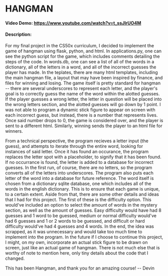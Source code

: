 # HANGMAN
#### Video Demo:  https://www.youtube.com/watch?v=t_ssJlrUO4M
#### Description: 
For my final project in the CS50x curriculum, I decided to implement the game of hangman using flask, python, and html. In applications.py, one can see the python script for the game, which includes comments detailing the steps of the code. 
In words.db, one can see a list of all of the words in a dictionary, all of the letters in a word, and all of the incorrect guesses the player has made. 
In the teplates, there are many html templates, including the main hangman file, a layout that may have been inspired by finance, and files for winning and losing. 
The game itself is pretty standard for hangman -- there are several underscores to represent each letter, and the player's goal is to correctly guess the name of the word within the alotted guesses. 
If the player guesses a wrong letter, the letter in question will be placed into the wrong letters section, and the alotted guesses will go down by 1 point. 
I was not able to program a dynamic stick figure to appear on screen with each incorrect guess, but instead, there is a number that represents lives. 
Once said number drops to 0, the game is considered over, and the player is sent to a different html. Similarly, winning sends the player to an html file for winners. 

From a technical perspective, the program recieves a letter input (the guess), and attempts to iterate through the entire word, looking for instances of said letter. 
Once it has found an occurance, the program replaces the letter spot with a placeholder, to signify that it has been found. If no occurrance is found, the letter is added to a database for incorrect guesses. 
In the first run, of course, there are no letters, so the program converts all of the letters into underscores. The program also puts each letter of the word into a database for future reference. 
The word itself is chosen from a dictionary sqlite database, one which includes all of the words in the english dictionary. This is to ensure that each game is unique, to a certain extent.
Aside from that, there are some other details and ideas that I had for this project. The first of these is the difficulty option. This would've included an option to select the amount of words in the mystery section, as well as the amount of guesses.
Easy difficulty would have had 8 guesses and 1 word to be guessed, medium or normal difficulty would've had 6 guesses and 1 or 2 words to be guessed, and difficult or hard difficulty would've had 4 guesses and 4 words. 
In the end, the idea was scrapped, as it was unnecessary and would take too much time to implement into the program. In the future if I choose to continue this project, I might, on my own, incorporate an actual stick figure to be drawn on screen, just like an actual game of hangman.
There is not much else that is worthy of note to mention here, only tiny details about the code that I changed.

This has been Hangman, and thank you for an amazing course!
\-- Devin
